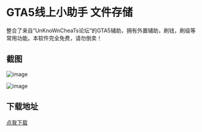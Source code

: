 # GTA5线上小助手 文件存储

整合了来自“UnKnoWnCheaTs论坛”的GTA5辅助，拥有外置辅助，刷钱，刷级等常用功能。本软件完全免费，请勿倒卖！

## 截图

![image](https://ae01.alicdn.com/kf/Hfd4a6dd6edf14126a1bc22390debb18aR.png)

![image](https://ae01.alicdn.com/kf/H5915872f0caa4491bfd1a4bb0b9caa319.png)

## 下载地址

[点我下载](http://disk.crazyzhang.cn/dir/16907746-34952623-757b8b)  
